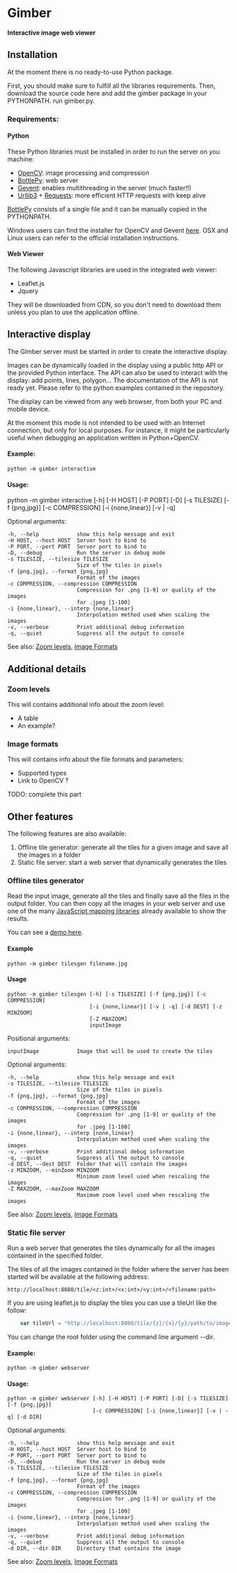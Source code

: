 # Gimber

**Interactive image web viewer**


## Installation

At the moment there is no ready-to-use Python package.

First, you should make sure to fulfill all the libraries requirements. 
Then, download the source code here and add the gimber package in your PYTHONPATH. run gimber.py.

### Requirements:

#### Python

These Python libraries must be installed in order to run the server on you machine:

- [OpenCV](http://www.opencv.org): image processing and compression
- [BottlePy](http://bottlepy.org): web server
- [Gevent](http://www.gevent.org): enables multithreading in the server (much faster!!)
- [Urllib3](https://github.com/shazow/urllib3) + [Requests](http://docs.python-requests.org): more efficient HTTP requests with keep alive

[BottlePy](http://bottlepy.org) consists of a single file and it can be manually copied in the PYTHONPATH.

Windows users can find the installer for OpenCV and Gevent [here](http://www.lfd.uci.edu/~gohlke/pythonlibs/).
OSX and Linux users can refer to the official installation instructions.


#### Web Viewer

The following Javascript libraries are used in the integrated web viewer:
- Leaflet.js
- Jquery

They will be downloaded from CDN, so you don't need to download them unless you plan to use the application offline.



## Interactive display

The Gimber server must be started in order to create the interactive display.

Images can be dynamically loaded in the display using a public http API or the provided Python interface.
The API can also be used to interact with the display: add points, lines, polygon...
The documentation of the API is not ready yet. 
Please refer to the python examples contained in the repository.

The display can be viewed from any web browser, from both your PC and mobile device.

At the moment this mode is not intended to be used with an Internet connection, but only for local purposes.
For instance, it might be particularly useful when debugging an application written in Python+OpenCV.



#### Example:

    python -m gimber interactive

#### Usage:

python -m gimber interactive [-h] [-H HOST] [-P PORT] [-D] [-s TILESIZE] [-f {png,jpg}]
                   			 [-c COMPRESSION] [-i {none,linear}] [-v | -q]


Optional arguments:

	-h, --help            show this help message and exit
	-H HOST, --host HOST  Server host to bind to
	-P PORT, --port PORT  Server port to bind to
	-D, --debug           Run the server in debug mode
	-s TILESIZE, --tilesize TILESIZE
	                      Size of the tiles in pixels
	-f {png,jpg}, --format {png,jpg}
	                      Format of the images
	-c COMPRESSION, --compression COMPRESSION
	                      Compression for .png [1-9] or quality of the images
	                      for .jpeg [1-100]
	-i {none,linear}, --interp {none,linear}
	                      Interpolation method used when scaling the images
	-v, --verbose         Print additional debug information
	-q, --quiet           Suppress all the output to console



See also: [Zoom levels](#zoom-levels), [Image Formats](#image-formats)

## Additional details

### Zoom levels


This will contains additional info about the zoom level:

- A table
- An example?


### Image formats

This will contains info about the file formats and parameters:

- Supported types
- Link to OpenCV ?

TODO: complete this part


## Other features

The following features are also available:
1. Offline tile generator: generate all the tiles for a given image and save all the images in a folder
2. Static file server: start a web server that dynamically generates the tiles

### Offline tiles generator

Read the input image, generate all the tiles and finally save all the files in the output folder.
You can then copy all the images in your web server and use one of the many [JavaScript mapping libraries](http://gis.stackexchange.com/questions/8032/how-do-various-javascript-mapping-libraries-compare) already available to show the results.

You can see a [demo here](http://todo.add.demo.here).

#### Example

    python -m gimber tilesgen filename.jpg

#### Usage

	python -m gimber tilesgen [-h] [-s TILESIZE] [-f {png,jpg}] [-c COMPRESSION]
	                   		  [-i {none,linear}] [-v | -q] [-d DEST] [-z MINZOOM]
	                          [-Z MAXZOOM]
	                          inputImage

Positional arguments:

	inputImage            Image that will be used to create the tiles

Optional arguments:

	-h, --help            show this help message and exit
	-s TILESIZE, --tilesize TILESIZE
	                      Size of the tiles in pixels
	-f {png,jpg}, --format {png,jpg}
	                      Format of the images
	-c COMPRESSION, --compression COMPRESSION
	                      Compression for .png [1-9] or quality of the images
	                      for .jpeg [1-100]
	-i {none,linear}, --interp {none,linear}
	                      Interpolation method used when scaling the images
	-v, --verbose         Print additional debug information
	-q, --quiet           Suppress all the output to console
	-d DEST, --dest DEST  Folder that will contain the images
	-z MINZOOM, --minZoom MINZOOM
	                      Minimum zoom level used when rescaling the images
	-Z MAXZOOM, --maxZoom MAXZOOM
	                      Maximum zoom level used when rescaling the images

See also: [Zoom levels](#zoom-levels), [Image Formats](#image-formats)


### Static file server

Run a web server that generates the tiles dynamically for all the images contained in the specified folder.

The tiles of all the images contained in the folder where the server has been started will be available at the following address:

	http://localhost:8080/tile/<z:int>/<x:int>/<y:int>/<filename:path>

If you are using leaflet.js to display the tiles you can use a tileUrl like the follow:

```javascript
	var tileUrl = "http://localhost:8080/tile/{z}/{x}/{y}/path/to/image.png"  
```

You can change the root folder using the command line argument --dir.

#### Example:

    python -m gimber webserver

#### Usage:

	python -m gimber webserver [-h] [-H HOST] [-P PORT] [-D] [-s TILESIZE] [-f {png,jpg}]
                   			   [-c COMPRESSION] [-i {none,linear}] [-v | -q] [-d DIR]

Optional arguments:

	-h, --help            show this help message and exit
	-H HOST, --host HOST  Server host to bind to
	-P PORT, --port PORT  Server port to bind to
	-D, --debug           Run the server in debug mode
	-s TILESIZE, --tilesize TILESIZE
	                      Size of the tiles in pixels
	-f {png,jpg}, --format {png,jpg}
	                      Format of the images
	-c COMPRESSION, --compression COMPRESSION
	                      Compression for .png [1-9] or quality of the images
	                      for .jpeg [1-100]
	-i {none,linear}, --interp {none,linear}
	                      Interpolation method used when scaling the images
	-v, --verbose         Print additional debug information
	-q, --quiet           Suppress all the output to console
	-d DIR, --dir DIR     Directory that contains the image

See also: [Zoom levels](#zoom-levels), [Image Formats](#image-formats)
